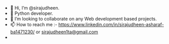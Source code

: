 - 👋 Hi, I’m @sirajudheen.
- 👀 Python developer.
- 💞️ I’m looking to collaborate on any Web development based projects.
- 📫 How to reach me :- https://www.linkedin.com/in/sirajudheen-asharaf-ba1471230/ or sirajudheen1ta@gmail.com
- 
